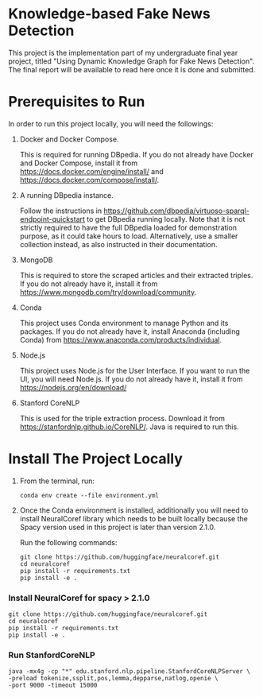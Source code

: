 # Knowledge-based Fake News Detection

This project is the implementation part of my undergraduate final year project, titled "Using Dynamic Knowledge Graph
for Fake News Detection". The final report will be available to read here once it is done and submitted.

# Prerequisites to Run
In order to run this project locally, you will need the followings:

1. Docker and Docker Compose.

    This is required for running DBpedia. If you do not already have Docker and Docker Compose, install it from 
   https://docs.docker.com/engine/install/ and https://docs.docker.com/compose/install/.
   
2. A running DBpedia instance.

    Follow the instructions in https://github.com/dbpedia/virtuoso-sparql-endpoint-quickstart to get DBpedia running 
   locally. Note that it is not strictly required to have the full DBpedia loaded for demonstration purpose, as it could
   take hours to load. Alternatively, use a smaller collection instead, as also instructed in their documentation.

3. MongoDB

    This is required to store the scraped articles and their extracted triples. If you do not already have it, install 
   it from https://www.mongodb.com/try/download/community.
   
4. Conda 
   
    This project uses Conda environment to manage Python and its packages. If you do not already have it, install
   Anaconda (including Conda) from https://www.anaconda.com/products/individual.
   
5. Node.js

    This project uses Node.js for the User Interface. If you want to run the UI, you will need Node.js. If you do not
   already have it, install it from https://nodejs.org/en/download/
   
6. Stanford CoreNLP

    This is used for the triple extraction process. Download it from https://stanfordnlp.github.io/CoreNLP/. Java is 
   required to run this.
   
# Install The Project Locally

1. From the terminal, run:
   ```
   conda env create --file environment.yml
   ```

2. Once the Conda environment is installed, additionally you will need to install NeuralCoref library which needs to be
built locally because the Spacy version used in this project is later than version 2.1.0.
   
    Run the following commands:
   ```
   git clone https://github.com/huggingface/neuralcoref.git
   cd neuralcoref
   pip install -r requirements.txt
   pip install -e .
   ```

### Install NeuralCoref for spacy > 2.1.0
```
git clone https://github.com/huggingface/neuralcoref.git
cd neuralcoref
pip install -r requirements.txt
pip install -e .
```

### Run StanfordCoreNLP
```
java -mx4g -cp "*" edu.stanford.nlp.pipeline.StanfordCoreNLPServer \
-preload tokenize,ssplit,pos,lemma,depparse,natlog,openie \
-port 9000 -timeout 15000
```